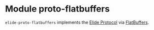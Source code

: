 # Module proto-flatbuffers

`elide-proto-flatbuffers` implements the [Elide Protocol](https://buf.build/elide/elide) via
[FlatBuffers](https://google.github.io/flatbuffers/).
